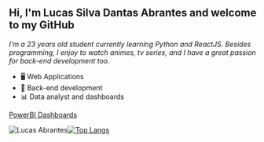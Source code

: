 ## Hi, I'm Lucas Silva Dantas Abrantes and welcome to my GitHub
*I’m a 23 years old student currently learning Python and ReactJS. Besides programming, I enjoy to watch animes, tv series, and I have a great passion for back-end development too.*
</br>
- 🖥 Web Applications
- 🔌 Back-end development
- 📊 Data analyst and dashboards

[PowerBI Dashboards](#https://pastebin.com/Ad14ywP9)




![Lucas Abrantes](https://github-readme-stats.vercel.app/api?username=lucasabrantes1&show_icons=true&theme=dark)[![Top Langs](https://github-readme-stats.vercel.app/api/top-langs/?username=lucasabrantes1&layout=compact&theme=dark&hide=html,batchfile,shell,xslt,jupyter%20notebook)](https://github.com/anuraghazra/github-readme-stats)



